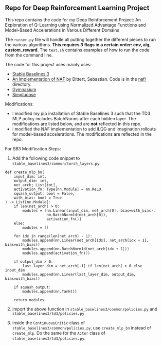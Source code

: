 ## Repo for Deep Reinforcement Learning Project
This repo contains the code for my Deep Reinforcement Project: An Exploration of Q-Learning using Normalized Advantage Functions and Model-Based Accelerations in Various Different Domains

The `runner.py` file will handle all putting together the different pieces to run the various algorithms. **This requires 3 flags in a certain order: env, alg, custom_reward**. The `test.sh` contains examples of how to run the code from the command line.

The code for this project uses mainly uses:
- [Stable Baselines 3](https://github.com/DLR-RM/stable-baselines3)
- [An implementation of NAF](https://github.com/BY571/Normalized-Advantage-Function-NAF-) by Dittert, Sebastian. Code is in the [naf/](naf/) directory.
- [Gymnasium](https://github.com/Farama-Foundation/Gymnasium)
- [Simglucose](https://github.com/jxx123/simglucose)

Modifications:
- I modified my pip installation of Stable Baselines 3 such that the TD3 MLP policy includes BatchNorms after each hidden layer. The modifications are listed below, and are **not** reflected in this repo.
- I modified the NAF implementation to add iLQG and imagination rollouts for model-based accelerations. The modifications are reflected in the repo.

For SB3 Modification Steps:
1. Add the following code snippet to `stable_baselines3/common/torch_layers.py`:

```
def create_mlp_bn(
    input_dim: int,
    output_dim: int,
    net_arch; List[int],
    activation_fn: Type[nn.Module] = nn.ReLU,
    squash_output: bool = False,
    with_bias: bool = True
) -> List[nn.Module]:
    if len(net_arch) > 0:
        modules = [nn.Linear(input_dim, net_arch[0], bias=with_bias),
                   nn.BatchNorm1d(net_arch[0]),
                   activation_fn()]
    else:
        modules = []

    for idx in range(len(net_arch) - 1):
        modules.append(nn.Linear(net_arch[idx], net_arch[idx + 1], bias=with_bias))
        modules.append(nn.BatchNorm1d(net_arch[idx + 1]))
        modules.append(activation_fn())

    if output_dim > 0:
        last_layer_dim = net_arch[-1] if len(net_arch) > 0 else input_dim
        modules.append(nn.Linear(last_layer_dim, output_dim, bias=with_bias))
    
    if squash_output:
        modules.append(nn.TanH())

    return modules
```

2. Import the above function in `stable_baselines3/common/policies.py` and `stable_baselines3/td3/policies.py`

3. Inside the `ContinuousCritic` class of `stable_baselines3/common/policies.py`, use `create_mlp_bn` instead of `create_mlp`. Do the same for the `Actor` class of `stable_baselines3/td3/policies.py`.
